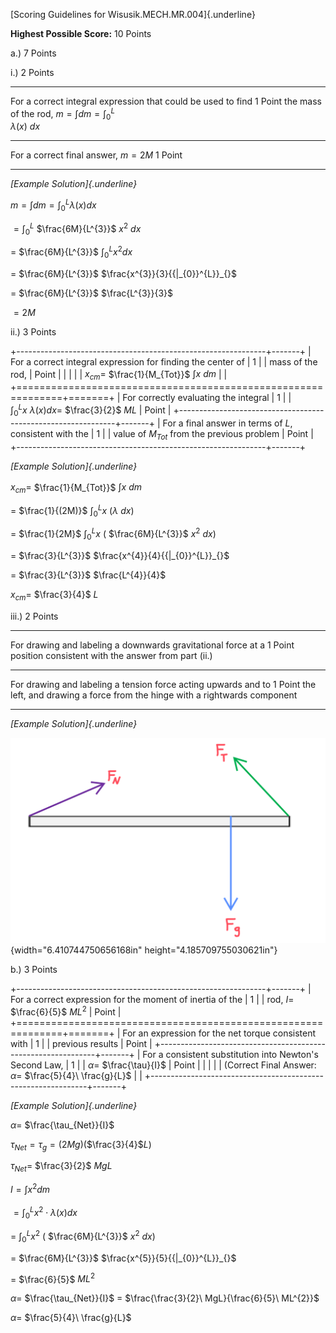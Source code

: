 [Scoring Guidelines for Wisusik.MECH.MR.004]{.underline}

**Highest Possible Score:** 10 Points

a.) 7 Points

i.) 2 Points

  -----------------------------------------------------------------------
  For a correct integral expression that could be used to find   1 Point
  the mass of the rod, $m = \int_{}^{}dm = \int_{0}^{L}$         
  $\lambda(x)\ dx$                                               
  -------------------------------------------------------------- --------
  For a correct final answer, $m = 2M$                           1 Point

  -----------------------------------------------------------------------

*[Example Solution]{.underline}*

$m = \int_{}^{}dm = \int_{0}^{L}\lambda(x)dx$

$= \int_{0}^{L}$ $\frac{6M}{L^{3}}$ $x^{2}\ dx$

$=$ $\frac{6M}{L^{3}}$ $\int_{0}^{L}x^{2}dx$

$=$ $\frac{6M}{L^{3}}$ $\frac{x^{3}}{3}{{|_{0}}^{L}}_{}$

$=$ $\frac{6M}{L^{3}}$ $\frac{L^{3}}{3}$

$= 2M$

ii.) 3 Points

+--------------------------------------------------------------+-------+
| For a correct integral expression for finding the center of  | 1     |
| mass of the rod,                                             | Point |
|                                                              |       |
| $x_{cm} =$ $\frac{1}{M_{Tot}}$ $\int_{}^{}x\ dm$             |       |
+==============================================================+=======+
| For correctly evaluating the integral                        | 1     |
| $\int_{0}^{L}x\ \lambda(x)dx =$ $\frac{3}{2}$ $ML$           | Point |
+--------------------------------------------------------------+-------+
| For a final answer in terms of $L$, consistent with the      | 1     |
| value of $M_{Tot}$ from the previous problem                 | Point |
+--------------------------------------------------------------+-------+

*[Example Solution]{.underline}*

$x_{cm} =$ $\frac{1}{M_{Tot}}$ $\int_{}^{}x\ dm$

$=$ $\frac{1}{(2M)}$ $\int_{0}^{L}x\ (\lambda\ dx)$

$=$ $\frac{1}{2M}$ $\int_{0}^{L}x\ ($ $\frac{6M}{L^{3}}$ $x^{2}\ dx)$

$=$ $\frac{3}{L^{3}}$ $\frac{x^{4}}{4}{{|_{0}}^{L}}_{}$

$=$ $\frac{3}{L^{3}}$ $\frac{L^{4}}{4}$

$x_{cm} =$ $\frac{3}{4}$ $L$

iii.) 2 Points

  -----------------------------------------------------------------------
  For drawing and labeling a downwards gravitational force at a  1 Point
  position consistent with the answer from part (ii.)            
  -------------------------------------------------------------- --------
  For drawing and labeling a tension force acting upwards and to 1 Point
  the left, and drawing a force from the hinge with a rightwards 
  component                                                      

  -----------------------------------------------------------------------

*[Example Solution]{.underline}*

![](media/image1.png){width="6.410744750656168in"
height="4.185709755030621in"}

b.) 3 Points

+--------------------------------------------------------------+-------+
| For a correct expression for the moment of inertia of the    | 1     |
| rod, $I =$ $\frac{6}{5}$ $ML^{2}$                            | Point |
+==============================================================+=======+
| For an expression for the net torque consistent with         | 1     |
| previous results                                             | Point |
+--------------------------------------------------------------+-------+
| For a consistent substitution into Newton's Second Law,      | 1     |
| $\alpha =$ $\frac{\tau}{I}$                                  | Point |
|                                                              |       |
| (Correct Final Answer: $\alpha =$ $\frac{5}{4}\ \frac{g}{L}$ |       |
+--------------------------------------------------------------+-------+

*[Example Solution]{.underline}*

$\alpha =$ $\frac{\tau_{Net}}{I}$

$\tau_{Net} = \tau_{g} = (2Mg)($$\frac{3}{4}$$L)$

$\tau_{Net} =$ $\frac{3}{2}$ $MgL$

$I = \int_{}^{}x^{2}dm$

$= \int_{0}^{L}x^{2} \cdot \lambda(x)dx$

$=$ $\int_{0}^{L}x^{2}\ ($ $\frac{6M}{L^{3}}$ $x^{2}\ dx)$

$=$ $\frac{6M}{L^{3}}$ $\frac{x^{5}}{5}{{|_{0}}^{L}}_{}$

$=$ $\frac{6}{5}$ $ML^{2}$

$\alpha =$ $\frac{\tau_{Net}}{I}$ $=$
$\frac{\frac{3}{2}\ MgL}{\frac{6}{5}\ ML^{2}}$

$\alpha =$ $\frac{5}{4}\ \frac{g}{L}$
